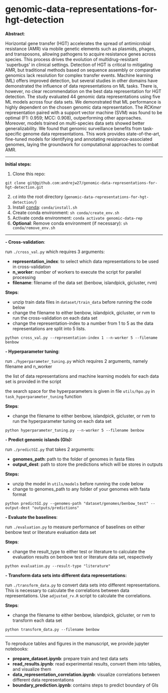 # genomic-data-representations-for-hgt-detection

**Abstract**:

Horizontal gene transfer (HGT) accelerates the spread of antimicrobial resistance (AMR) via mobile genetic elements such as plasmids, phages, and transposons, allowing pathogens to acquire resistance genes across species. This process drives the evolution of multidrug-resistant `superbugs' in clinical settings.
Detection of HGT is critical to mitigating AMR, but traditional methods based on sequence assembly or comparative genomics lack resolution for complex transfer events. Machine learning (ML) offers improved detection, but several studies in other domains have demonstrated the influence of data representations on ML tasks. There is, however, no clear recommendation on the best data representation for HGT detection.
The study evaluated 44 genomic data representations using five ML models across four data sets.
We demonstrated that ML performance is highly dependent on the chosen genomic data representation.
The *RCKmer* representation paired with a support vector machine (SVM) was found to be optimal (F1: 0.959; MCC: 0.908), outperforming other approaches. Moreover, models trained on multi-species data sets showed better generalizability.
We found that genomic surveillance benefits from task-specific genome data representations. This work provides state-of-the-art, fine-tuned models for identifying and annotating resistance-associated genomes, laying the groundwork for computational approaches to combat AMR.

---

**Initial steps:**

1. Clone this repo:

```
git clone git@github.com:andrejw27/genomic-data-representations-for-hgt-detection.git
```

2. `cd` into the root directory (`genomic-data-representations-for-hgt-detection/`)
3. Install [conda](https://docs.conda.io/projects/conda/en/latest/user-guide/install/linux.html): `conda/install.sh`
4. Create conda environment: `sh conda/create_env.sh`
5. Activate conda environment: `conda activate genomic-data-rep`
6. **Optional**: Remove conda environment (if necessary): `sh conda/remove_env.sh`

---


**- Cross-validation**:

run `./cross_val.py` which requires 3 arguments:

* **representation_index**: to select which data representations to be used in cross-validation
* **n_worker**: number of workers to execute the script for parallel processing
* **filename**: filename of the data set (benbow, islandpick, gicluster, rvm)

**Steps**:

* unzip train data files in `dataset/train_data` before running the code below
* change the filename to either benbow, islandpick, gicluster, or rvm to run the cross-validation on each data set
* change the representation-index to a number from 1 to 5 as the data representations are split into 5 lists.

```
python cross_val.py --representation-index 1 --n-worker 5 --filename benbow
```

**- Hyperparameter tuning**:

run  `./hyperparameter_tuning.py` which requires 2 arguments, namely filename and n_worker

the list of data representations and machine learning models for each data set is provided in the script

the search space for the hyperparameters is given in file `utils/hpo.py` in `task_hyperparameter_tuning` function

**Steps**:

* change the filename to either benbow, islandpick, gicluster, or rvm to run the hyperparameter tuning on each data set

```
python hyperparameter_tuning.py --n-worker 5 --filename benbow
```

**- Predict genomic islands (GIs):**

run `./predictGI.py` that takes 2 arguments:

* **genomes_path**: path to the folder of genomes in fasta files
* **output_dest**: path to store the predictions which will be stores in outputs

**Steps:**

* unzip the model in `utils/models` before running the code below
* change to genomes_path to any folder of your genomes with fasta format

```
python predictGI.py --genomes-path "dataset/genomes/benbow_test" --output-dest "outputs/predictions"
```

**- Evaluate the baselines**:

run `./evaluation.py` to measure performance of baselines on either benbow test or literature evaluation data set

**Steps**:

* change the result_type to either test or literature to calculate the evaluation results on benbow test or literature data set, respectively

```
python evaluation.py --result-type "literature"
```

**- Transform data sets into different data representations:**

run `./transform_data.py` to convert data sets into different representations. This is necessary to calculate the correlations between data representations. Use `adjusted_rv.R` script to calculate the correlations.

**Steps**:

* change the filename to either benbow, islandpick, gicluster, or rvm to transform each data set

```
python transform_data.py --filename benbow
```

---

To reproduce tables and figures in the manuscript, we provide jupyter notebooks:

* **prepare_dataset.ipynb**: prepare train and test data sets
* **read_results.ipynb**: read experimental results, convert them into tables, and visualize them
* **data_representation_correlation.ipynb**: visualize correlations between different data representations
* **boundary_prediction.ipynb**: contains steps to predict boundary of GIs
